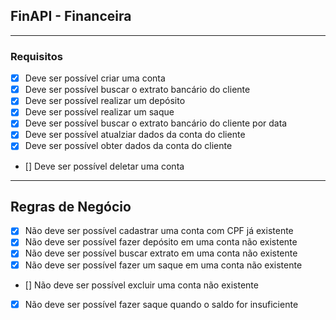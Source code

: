 ## FinAPI - Financeira

---

### Requisitos
- [x] Deve ser possível criar uma conta
- [x] Deve ser possível buscar o extrato bancário do cliente
- [x] Deve ser possível realizar um depósito
- [x] Deve ser possível realizar um saque
- [x] Deve ser possível buscar o extrato bancário do cliente por data
- [x] Deve ser possível atualziar dados da conta do cliente
- [x] Deve ser possível obter dados da conta do cliente
- [] Deve ser possível deletar uma conta

---

## Regras de Negócio

- [x] Não deve ser possível cadastrar uma conta com CPF já existente
- [x] Não deve ser possível fazer depósito em uma conta não existente
- [x] Não deve ser possível buscar extrato em uma conta não existente
- [x] Não deve ser possível fazer um saque em uma conta não existente
- [] Não deve ser possível excluir uma conta não existente
- [x] Não deve ser possível fazer saque quando o saldo for insuficiente